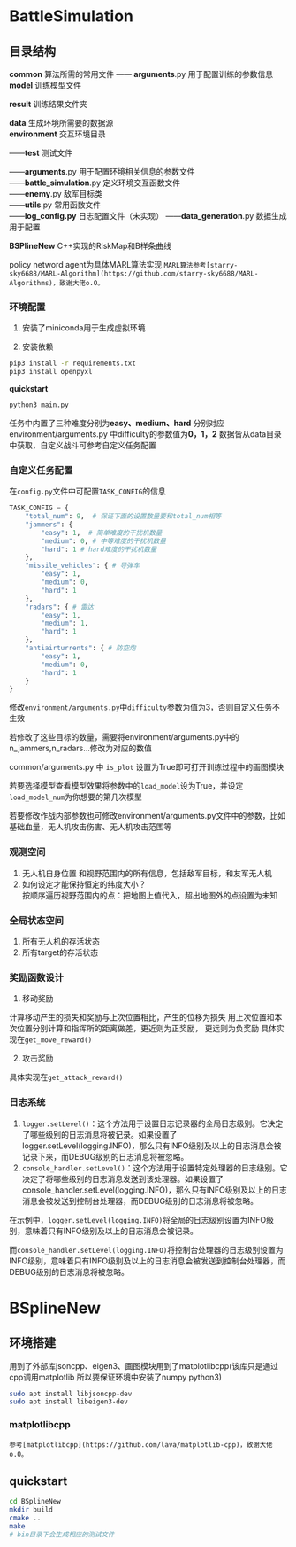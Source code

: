 # BattleSimulation

## 目录结构

**common** 算法所需的常用文件
—— **arguments**.py  用于配置训练的参数信息
**model** 训练模型文件  

**result** 训练结果文件夹

**data**  生成环境所需要的数据源  
**environment**  交互环境目录  

——**test** 测试文件

——**arguments**.py 用于配置环境相关信息的参数文件  
——**battle_simulation**.py 定义环境交互函数文件  
——**enemy**.py 敌军目标类  
——**utils**.py 常用函数文件  
——**log_config.py** 日志配置文件（未实现）
——**data_generation**.py 数据生成用于配置

**BSPlineNew** C++实现的RiskMap和B样条曲线

policy netword agent为具体MARL算法实现
`MARL算法参考[starry-sky6688/MARL-Algorithm](https://github.com/starry-sky6688/MARL-Algorithms)，致谢大佬o.O。`

### 环境配置

1. 安装了miniconda用于生成虚拟环境

2. 安装依赖

```bash
pip3 install -r requirements.txt
pip3 install openpyxl
```

**quickstart**

```bash
python3 main.py
```

任务中内置了三种难度分别为**easy、medium、hard** 分别对应environment/arguments.py 中difficulty的参数值为**0，1，2** 数据皆从data目录中获取，自定义战斗可参考自定义任务配置

### 自定义任务配置

在`config.py`文件中可配置`TASK_CONFIG`的信息

```python
TASK_CONFIG = {
    "total_num": 9,  # 保证下面的设置数量要和total_num相等
    "jammers": {
        "easy": 1,  # 简单难度的干扰机数量
        "medium": 0, # 中等难度的干扰机数量
        "hard": 1 # hard难度的干扰机数量
    },
    "missile_vehicles": { # 导弹车
        "easy": 1,
        "medium": 0,
        "hard": 1
    },
    "radars": { # 雷达
        "easy": 1,
        "medium": 1,
        "hard": 1
    },
    "antiairturrents": { # 防空炮
        "easy": 1,
        "medium": 0,
        "hard": 1
    }
}
```

修改`environment/arguments.py`中`difficulty`参数为值为3，否则自定义任务不生效

若修改了这些目标的数量，需要将environment/arguments.py中的n_jammers,n_radars...修改为对应的数值

common/arguments.py 中 `is_plot` 设置为True即可打开训练过程中的画图模块

若要选择模型查看模型效果将参数中的`load_model`设为True，并设定`load_model_num`为你想要的第几次模型

若要修改作战内部参数也可修改environment/arguments.py文件中的参数，比如基础血量，无人机攻击伤害、无人机攻击范围等

### 观测空间

1. 无人机自身位置 和视野范围内的所有信息，包括敌军目标，和友军无人机
2. 如何设定才能保持恒定的纬度大小？  
   按顺序遍历视野范围内的点：把地图上值代入，超出地图外的点设置为未知

### 全局状态空间

1. 所有无人机的存活状态
2. 所有target的存活状态

### 奖励函数设计

1. 移动奖励

计算移动产生的损失和奖励与上次位置相比，产生的位移为损失 
用上次位置和本次位置分别计算和指挥所的距离做差，更近则为正奖励，
更远则为负奖励 具体实现在`get_move_reward()`

2. 攻击奖励

具体实现在`get_attack_reward()`




### 日志系统

1. `logger.setLevel()`：这个方法用于设置日志记录器的全局日志级别。它决定了哪些级别的日志消息将被记录。如果设置了logger.setLevel(logging.INFO)，那么只有INFO级别及以上的日志消息会被记录下来，而DEBUG级别的日志消息将被忽略。
2. `console_handler.setLevel()`：这个方法用于设置特定处理器的日志级别。它决定了将哪些级别的日志消息发送到该处理器。如果设置了console_handler.setLevel(logging.INFO)，那么只有INFO级别及以上的日志消息会被发送到控制台处理器，而DEBUG级别的日志消息将被忽略。

在示例中，`logger.setLevel(logging.INFO)`将全局的日志级别设置为INFO级别，意味着只有INFO级别及以上的日志消息会被记录。

而`console_handler.setLevel(logging.INFO)`将控制台处理器的日志级别设置为INFO级别，意味着只有INFO级别及以上的日志消息会被发送到控制台处理器，而DEBUG级别的日志消息将被忽略。


# BSplineNew
## 环境搭建
用到了外部库jsoncpp、eigen3、画图模块用到了matplotlibcpp(该库只是通过cpp调用matplotlib 所以要保证环境中安装了numpy python3)
```bash
sudo apt install libjsoncpp-dev
sudo apt install libeigen3-dev
```
### matplotlibcpp
`参考[matplotlibcpp](https://github.com/lava/matplotlib-cpp)，致谢大佬o.O。`

## quickstart
```bash
cd BSplineNew
mkdir build
cmake ..
make
# bin目录下会生成相应的测试文件
```

